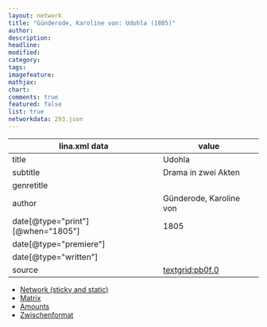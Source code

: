 ```yaml
---
layout: network
title: "Günderode, Karoline von: Udohla (1805)"
author:
description:
headline:
modified:
category:
tags:
imagefeature: 
mathjax: 
chart: 
comments: true
featured: false
list: true
networkdata: 293.json
---
```

lina.xml data  | value
------------- | -------------
title|Udohla
subtitle|Drama in zwei Akten
genretitle|
author|Günderode, Karoline von
date[@type="print"][@when="1805"]|1805
date[@type="premiere"]|
date[@type="written"]|
source|[textgrid:pb0f.0](https://textgridlab.org/1.0/tgcrud-public/rest/textgrid:pb0f.0/data)



* [Network (sticky and static)](/linas/network293)
* [Matrix](/linas/matrix293)
* [Amounts](/linas/amount293)
* [Zwischenformat](/linas/lina293 )
